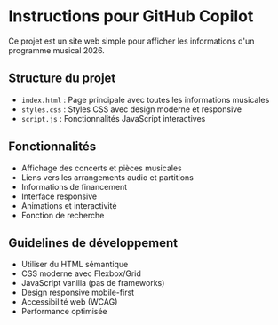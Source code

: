 <!-- Use this file to provide workspace-specific custom instructions to Copilot. For more details, visit https://code.visualstudio.com/docs/copilot/copilot-customization#_use-a-githubcopilotinstructionsmd-file -->

# Instructions pour GitHub Copilot

Ce projet est un site web simple pour afficher les informations d'un programme musical 2026.

## Structure du projet
- `index.html` : Page principale avec toutes les informations musicales
- `styles.css` : Styles CSS avec design moderne et responsive
- `script.js` : Fonctionnalités JavaScript interactives

## Fonctionnalités
- Affichage des concerts et pièces musicales
- Liens vers les arrangements audio et partitions
- Informations de financement
- Interface responsive
- Animations et interactivité
- Fonction de recherche

## Guidelines de développement
- Utiliser du HTML sémantique
- CSS moderne avec Flexbox/Grid
- JavaScript vanilla (pas de frameworks)
- Design responsive mobile-first
- Accessibilité web (WCAG)
- Performance optimisée
